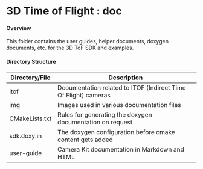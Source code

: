 # 3D Time of Flight : doc

#### Overview
This folder contains the user guides, helper documents, doxygen documents, etc. for the 3D ToF SDK and examples.

#### Directory Structure
| Directory/File | Description |
| --------- | ----------- |
| itof | Dcoumentation related to ITOF (Indirect Time Of Flight) cameras |
| img | Images used in various documentation files |
| CMakeLists.txt | Rules for generating the doxygen documentation on request |
| sdk.doxy.in | The doxygen configuration before cmake content gets added |
| user-guide | Camera Kit documentation in Markdown and HTML |
